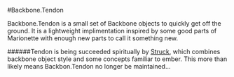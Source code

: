 #Backbone.Tendon

Backbone.Tendon is a small set of Backbone objects to quickly get off the ground.  It is a lightweight implimentation inspired by some good parts of Marionette with enough new parts to call it something new.

######Tendon is being succeeded spiritually by [Struck](https://github.com/krambuhl/Struck), which combines backbone object style and some concepts familiar to ember.  This more than likely means Backbon.Tendon no longer be maintained...

<!-- ##Backbone.Tendon.View

Tendon.View extends Backbone.View with a set of useful utility functions and common patterns for rending models and templates (if defined).  

_By default the render method uses a precompiled handlebars configuration because it integrates into my grunt enivornmnet well, this function can be easily overwriten to use any templating language._

__Methods__ 

- close
- setUI (Used Internally)
- render (Used Internally)

__Callbacks__ 

- onClose (Function)
- onRender (Function)

__Options__ 

- ui (Object)
- template (Function/String)



Backbone.Tendon.Yield
---------------

Tendon.Yield defines a thin wrapper for adding and removing nested views.  Utilizes a CRUD like interface for managing child views.  All methods accept a callback option that is called after action has been complete. 

_In the future, I think Tendon.Yield should be a promise based api as it would expose a more useful, convenient set of patterns_

__Methods__

- find (String/Function, options)
- find (view, options)
- findAll(options)
- insert (String/Function, view, options)
- insert (view, options)
- update (view, String/Function, options)
- update (String/Function, String/Function, options)
- remove (view, options)
- remove (String/Function, options)
- removeAll (options)

__Callbacks__

- onInsert (Function)
- onUpdate (Function)
- onRemove (Function)

__Options__

- insertPosition: "before" or "after"

__Events__

- vent.on("yield:insert", function(yield, view))
- vent.on("yield:update", function(yield, view))
- vent.on("yield:remove", function(yield, view))


Backbone.Tendon.AppRouter
---------------

Tendon.AppRouter is an method-based router that uses [Backbone.Wreqw](https://github.com/marionettejs/backbone.wreqr) for messaging and deligating application state.  This acts as an automatic message passer for a predefined set of methods.  Tendon.AppRouter can be used in conjunction with Tendon.Yeild to manage application state.

__Methods__

- addMethod (String/Array)
- removeMethod (String/Array)

__Options__ 

- vent (Required)
- methods (Object)
- depth (Number)





 -->

